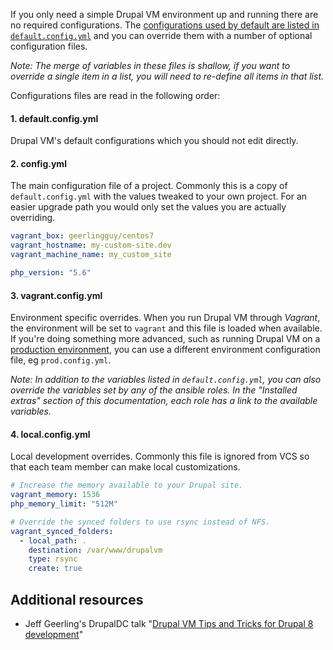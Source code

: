 If you only need a simple Drupal VM environment up and running there are no required configurations. The [configurations used by default are listed in `default.config.yml`](https://github.com/geerlingguy/drupal-vm/blob/master/default.config.yml) and you can override them with a number of optional configuration files.

_Note: The merge of variables in these files is shallow, if you want to override a single item in a list, you will need to re-define all items in that list._

Configurations files are read in the following order:

#### 1. default.config.yml

Drupal VM's default configurations which you should not edit directly.

#### 2. config.yml

The main configuration file of a project. Commonly this is a copy of `default.config.yml` with the values tweaked to your own project. For an easier upgrade path you would only set the values you are actually overriding.

```yaml
vagrant_box: geerlingguy/centos7
vagrant_hostname: my-custom-site.dev
vagrant_machine_name: my_custom_site

php_version: "5.6"
```

#### 3. vagrant.config.yml

Environment specific overrides. When you run Drupal VM through _Vagrant_, the environment will be set to `vagrant` and this file is loaded when available. If you're doing something more advanced, such as running Drupal VM on a [production environment](../other/production.md), you can use a different environment configuration file, eg `prod.config.yml`.

_Note: In addition to the variables listed in `default.config.yml`, you can also override the variables set by any of the ansible roles. In the "Installed extras" section of this documentation, each role has a link to the available variables._

#### 4. local.config.yml

Local development overrides. Commonly this file is ignored from VCS so that each team member can make local customizations.

```yaml
# Increase the memory available to your Drupal site.
vagrant_memory: 1536
php_memory_limit: "512M"

# Override the synced folders to use rsync instead of NFS.
vagrant_synced_folders:
  - local_path: .
    destination: /var/www/drupalvm
    type: rsync
    create: true
```

## Additional resources

- Jeff Geerling's DrupalDC talk "[Drupal VM Tips and Tricks for Drupal 8 development](https://www.youtube.com/watch?v=_wV6MDsT42Y)"
